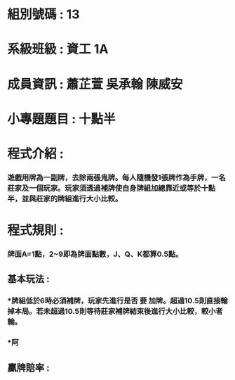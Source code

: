 # 組別號碼 : 13  
# 系級班級 : 資工 1A  
# 成員資訊 : 蕭芷萱 吳承翰 陳威安  
# 小專題題目 : 十點半  
# 程式介紹 :  
### 遊戲用牌為一副牌，去除兩張鬼牌。每人隨機發1張牌作為手牌，一名莊家及一個玩家。玩家須透過補牌使自身牌組加總靠近或等於十點半，並與莊家的牌組進行大小比較。  
# 程式規則 :  
### 牌面A=1點，2~9即為牌面點數，J、Q、K都算0.5點。 
## 基本玩法 :  
### *牌組低於6時必須補牌，玩家先進行是否 **要** 加牌。超過10.5則直接輸掉本局。若未超過10.5則等待莊家補牌結束後進行大小比較，較小者輸。   
### *阿
## 贏牌賠率 :  
### 
